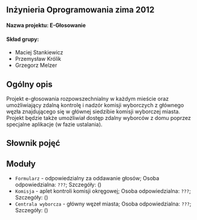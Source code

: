 ﻿## Inżynieria Oprogramowania zima 2012
#### Nazwa projektu: E-Głosowanie

#### Skład grupy:
* Maciej Stankiewicz
* Przemysław Królik
* Grzegorz Melzer

## Ogólny opis
Projekt e-głosowania rozpowszechnialny w każdym mieście oraz umożliwiający zdalną kontrolę i nadzór komisji wyborczych z głównego węzła znajdującego się w głównej siedzibie komisji wyborczej miasta. Projekt będzie także umożliwiał dostęp zdalny wyborców z domu poprzez specjalne aplikacje (w fazie ustalania).

## Słownik pojęć


## Moduły
* ```Formularz``` - odpowiedzialny za oddawanie głosów; Osoba odpowiedzialna: ```???```; Szczegóły: ([]())
* ```Komisja``` -  aplet kontroli komisji okręgowej; Osoba odpowiedzialna: ```???```; Szczegóły: ([]())
* ```Centrala wyborcza``` - główny węzeł miasta; Osoba odpowiedzialna: ```???```; Szczegóły: ([]())